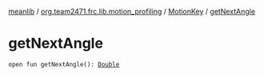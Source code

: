 [meanlib](../../index.md) / [org.team2471.frc.lib.motion_profiling](../index.md) / [MotionKey](index.md) / [getNextAngle](./get-next-angle.md)

# getNextAngle

`open fun getNextAngle(): `[`Double`](https://kotlinlang.org/api/latest/jvm/stdlib/kotlin/-double/index.html)